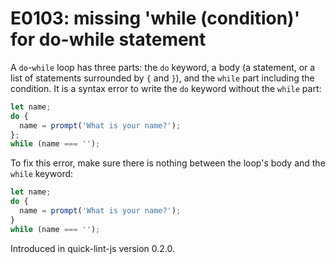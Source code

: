 # E0103: missing 'while (condition)' for do-while statement

A `do`-`while` loop has three parts: the `do` keyword, a body (a statement, or a
list of statements surrounded by `{` and `}`), and the `while` part including
the condition. It is a syntax error to write the `do` keyword without the
`while` part:

```javascript
let name;
do {
  name = prompt('What is your name?');
};
while (name === '');
```

To fix this error, make sure there is nothing between the loop's body and the
`while` keyword:

```javascript
let name;
do {
  name = prompt('What is your name?');
}
while (name === '');
```

Introduced in quick-lint-js version 0.2.0.
